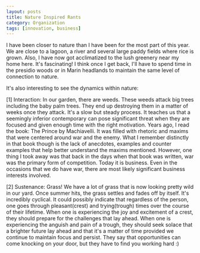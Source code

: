 ```yaml
---
layout: posts
title: Nature Inspired Rants
category: Organization
tags: [innovation, business]
---
```


I have been closer to nature than I have been for the most part of this year. We are close to a lagoon, a river and several large paddy fields where rice is grown. Also, I have now got acclimatized to the lush greenery near my home here. It's fascinating! I think once I get back, I'll have to spend time in the presidio woods or in Marin headlands to maintain the same level of connection to nature.

It's also interesting to see the dynamics within nature:

[1] Interaction: In our garden, there are weeds. These weeds attack big trees including the baby palm trees. They end up destroying them in a matter of weeks once they attack. It's a slow but steady process. It teaches us that a seemingly inferior contemporary can pose significant threat when they are focused and given enough time with the right motivation. Years ago, I read the book: The Prince by Machiavelli. It was filled with rhetoric and maxims that were centered around war and the enemy. What I remember distinctly in that book though is the lack of anecdotes, examples and counter examples that help better understand the maxims mentioned. However, one thing I took away was that back in the days when that book was written, war was the primary form of competition. Today it is business. Even in the occasions that we do have war, there are most likely significant business interests involved.

[2] Sustenance: Grass! We have a lot of grass that is now looking pretty wild in our yard. Once summer hits, the grass settles and fades off by itself. It's incredibly cyclical. It could possibly indicate that regardless of the person, one goes through pleasant(crest) and trying(trough) times over the course of their lifetime. When one is experiencing the joy and excitement of a crest, they should prepare for the challenges that lay ahead. When one is experiencing the anguish and pain of a trough, they should seek solace that a brighter future lay ahead and that it's a matter of time provided we continue to maintain focus and persist. They say that opportunities can come knocking on your door, but they have to find you working hard :)